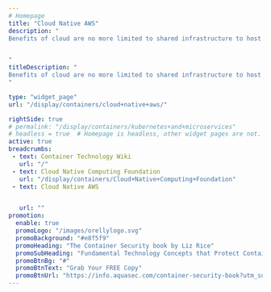 ```yaml
---
# Homepage
title: "Cloud Native AWS"
description: "
Benefits of cloud are no more limited to shared infrastructure to host an application. Cloud-native, that leverages loosely-coupled components of cloud for application development is gaining grounds in the software industry due to its exponential scalability and increased robustness. Amazon Web Services (AWS) is a cloud computing platform that offers a mix of infrastructure as a service (IaaS), platform as a service (PaaS), and packaged software as a service (SaaS) services. This page gather resources about Cloud native on AWS and its advantages


"
titleDescription: "
Benefits of cloud are no more limited to shared infrastructure to host an application. Cloud-native, that leverages loosely-coupled components of cloud for application development is gaining grounds in the software industry due to its exponential scalability and increased robustness. Amazon Web Services (AWS) is a cloud computing platform that offers a mix of infrastructure as a service (IaaS), platform as a service (PaaS), and packaged software as a service (SaaS) services. This page gather resources about Cloud native on AWS and its advantages
" 

type: "widget_page"
url: "/display/containers/cloud+native+aws/" 

rightSide: true 
# permalink: "/display/containers/kubernetes+and+microservices"
# headless = true  # Homepage is headless, other widget pages are not.
active: true
breadcrumbs:
 - text: Container Technology Wiki
   url: "/"
 - text: Cloud Native Computing Foundation
   url: "/display/containers/Cloud+Native+Computing+Foundation"
 - text: Cloud Native AWS


   url: ""
promotion:
  enable: true
  promoLogo: "/images/orellylogo.svg"
  promoBackground: "#e8f5f9"
  promoHeading: "The Container Security book by Liz Rice"
  promoSubHeading: "Fundamental Technology Concepts that Protect Containerized Applications"
  promoBtnBg: "#"
  promoBtnText: "Grab Your FREE Copy"
  promoBtnUrl: "https://info.aquasec.com/container-security-book?utm_source=wiki"
---
```


